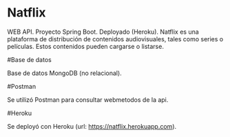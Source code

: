 # Natflix

WEB API. Proyecto Spring Boot. Deployado (Heroku). Natflix es una plataforma de distribución de contenidos audiovisuales, tales como series 
o películas. Estos contenidos pueden cargarse o listarse.


#Base de datos

Base de datos MongoDB (no relacional).  


#Postman

Se utilizó Postman para consultar webmetodos de la api. 


#Heroku

Se deployó con Heroku (url: https://natflix.herokuapp.com).
